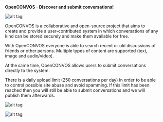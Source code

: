 <B>OpenCONVOS - Discover and submit conversations!</b>

![alt tag](https://raw.githubusercontent.com/Softdonkey/openconvos/master/main.png)

OpenCONVOS is a collaborative and open-source project that aims to create and provide a user-contributed system in which conversations of any kind can be stored securely and make them available for free. 

With OpenCONVOS everyone is able to search recent or old discussions of friends or other persons. Multiple types of content are supported (text, image and audio/video). 

At the same time, OpenCONVOS allows users to submit conversations directly to the system. 

There is a daily upload limit (250 conversations per day) in order to be able to control possible site abuse and avoid spamming.
If this limit has been reached then you will still be able to submit conversations and we will publish them afterwards. 

![alt tag](https://raw.githubusercontent.com/Softdonkey/openconvos/master/assets/conversation.png)

![alt tag](https://raw.githubusercontent.com/Softdonkey/openconvos/master/assets/example.png)
